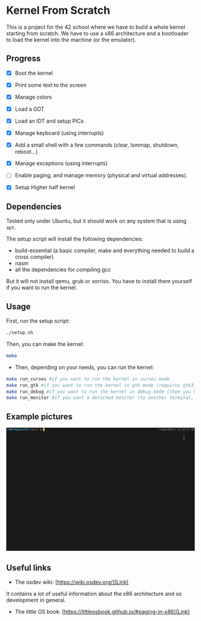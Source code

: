 # Kernel From Scratch

This is a project for the 42 school where we have to build a whole kernel starting
from scratch. We have to use a x86 architecture and a bootloader to load the kernel
into the machine (or the emulator).

## Progress

- [x] Boot the kernel
- [x] Print some text to the screen
- [x] Manage colors
- [x] Load a GDT
- [x] Load an IDT and setup PICs
- [x] Manage keyboard (using interrupts)
- [x] Add a small shell with a few commands (clear, lsmmap, shutdown, reboot...)
- [x] Manage exceptions (using interrupts)
- [ ] Enable paging, and manage memory (physical and virtual addresses).
- [x] Setup Higher half kernel


## Dependencies
Tested only under Ubuntu, but it should work on any system that is using `apt`.

The setup script will install the following dependencies:
- build-essential (a basic compiler, make and everything needed to build a cross compiler)
- nasm
- all the dependencies for compiling gcc

But it will not install qemu, grub or xorriso. You have to install them yourself if you want to run the kernel.

## Usage
First, run the setup script:
```sh
./setup.sh
```

Then, you can make the kernel:

```sh
make
```

- Then, depending on your needs, you can run the kernel:

```sh
make run_curses #if you want to run the kernel in curses mode
make run_gtk #if you want to run the kernel in gtk mode (requires gtk3)
make run_debug #if you want to run the kernel in debug mode (then you have to use gdb, using the `debug` target)
make run_monitor #if you want a detached monitor (to another terminal, then you have to connect to it using the `monitor` target, or use the `telnet <ip> 1234` command)
 ```

## Example pictures

![A little walkthrough of the kernel](Images/walkthrough.gif)

## Useful links
- The osdev wiki: [https://wiki.osdev.org/](Link)

It contains a lot of useful information about the x86 architecture and os development in
general.

- The little OS book: [https://littleosbook.github.io/#paging-in-x86](Link)
